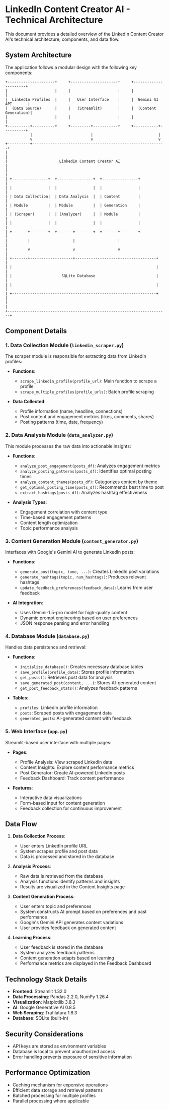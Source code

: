 # LinkedIn Content Creator AI - Technical Architecture

This document provides a detailed overview of the LinkedIn Content Creator AI's technical architecture, components, and data flow.

## System Architecture

The application follows a modular design with the following key components:

```
+---------------------+     +---------------------+     +----------------------+
|                     |     |                     |     |                      |
|  LinkedIn Profiles  |     |   User Interface    |     |  Gemini AI API       |
|  (Data Source)      |     |   (Streamlit)       |     |  (Content Generation)|
|                     |     |                     |     |                      |
+----------+----------+     +---------+-----------+     +-----------+----------+
           |                          |                             |
           v                          v                             v
+----------+-----------------------------------------------------------+
|                                                                       |
|                       LinkedIn Content Creator AI                     |
|                                                                       |
| +----------------+  +----------------+  +----------------+            |
| |                |  |                |  |                |            |
| | Data Collection|  | Data Analysis  |  | Content        |            |
| | Module         |  | Module         |  | Generation     |            |
| | (Scraper)      |  | (Analyzer)     |  | Module         |            |
| |                |  |                |  |                |            |
| +-------+--------+  +-------+--------+  +-------+--------+            |
|         |                   |                   |                     |
|         v                   v                   v                     |
| +-------+-------------------+-------------------+----------------+    |
| |                                                                |    |
| |                      SQLite Database                           |    |
| |                                                                |    |
| +----------------------------------------------------------------+    |
|                                                                       |
+-----------------------------------------------------------------------+
```

## Component Details

### 1. Data Collection Module (`linkedin_scraper.py`)

The scraper module is responsible for extracting data from LinkedIn profiles:

- **Functions**:
  - `scrape_linkedin_profile(profile_url)`: Main function to scrape a profile
  - `scrape_multiple_profiles(profile_urls)`: Batch profile scraping

- **Data Collected**:
  - Profile information (name, headline, connections)
  - Post content and engagement metrics (likes, comments, shares)
  - Posting patterns (time, date, frequency)

### 2. Data Analysis Module (`data_analyzer.py`)

This module processes the raw data into actionable insights:

- **Functions**:
  - `analyze_post_engagement(posts_df)`: Analyzes engagement metrics
  - `analyze_posting_patterns(posts_df)`: Identifies optimal posting times
  - `analyze_content_themes(posts_df)`: Categorizes content by theme
  - `get_optimal_posting_time(posts_df)`: Recommends best time to post
  - `extract_hashtags(posts_df)`: Analyzes hashtag effectiveness

- **Analysis Types**:
  - Engagement correlation with content type
  - Time-based engagement patterns
  - Content length optimization
  - Topic performance analysis

### 3. Content Generation Module (`content_generator.py`)

Interfaces with Google's Gemini AI to generate LinkedIn posts:

- **Functions**:
  - `generate_post(topic, tone, ...)`: Creates LinkedIn post variations
  - `generate_hashtags(topic, num_hashtags)`: Produces relevant hashtags
  - `update_feedback_preferences(feedback_data)`: Learns from user feedback

- **AI Integration**:
  - Uses Gemini-1.5-pro model for high-quality content
  - Dynamic prompt engineering based on user preferences
  - JSON response parsing and error handling

### 4. Database Module (`database.py`)

Handles data persistence and retrieval:

- **Functions**:
  - `initialize_database()`: Creates necessary database tables
  - `save_profile(profile_data)`: Stores profile information
  - `get_posts()`: Retrieves post data for analysis
  - `save_generated_post(content, ...)`: Stores AI-generated content
  - `get_post_feedback_stats()`: Analyzes feedback patterns

- **Tables**:
  - `profiles`: LinkedIn profile information
  - `posts`: Scraped posts with engagement data
  - `generated_posts`: AI-generated content with feedback

### 5. Web Interface (`app.py`)

Streamlit-based user interface with multiple pages:

- **Pages**:
  - Profile Analysis: View scraped LinkedIn data
  - Content Insights: Explore content performance metrics
  - Post Generator: Create AI-powered LinkedIn posts
  - Feedback Dashboard: Track content performance

- **Features**:
  - Interactive data visualizations
  - Form-based input for content generation
  - Feedback collection for continuous improvement

## Data Flow

1. **Data Collection Process**:
   - User enters LinkedIn profile URL
   - System scrapes profile and post data
   - Data is processed and stored in the database

2. **Analysis Process**:
   - Raw data is retrieved from the database
   - Analysis functions identify patterns and insights
   - Results are visualized in the Content Insights page

3. **Content Generation Process**:
   - User enters topic and preferences
   - System constructs AI prompt based on preferences and past performance
   - Google's Gemini API generates content variations
   - User provides feedback on generated content

4. **Learning Process**:
   - User feedback is stored in the database
   - System analyzes feedback patterns
   - Content generation adapts based on learning
   - Performance metrics are displayed in the Feedback Dashboard

## Technology Stack Details

- **Frontend**: Streamlit 1.32.0
- **Data Processing**: Pandas 2.2.0, NumPy 1.26.4
- **Visualization**: Matplotlib 3.8.3
- **AI**: Google Generative AI 0.8.5
- **Web Scraping**: Trafilatura 1.6.3
- **Database**: SQLite (built-in)

## Security Considerations

- API keys are stored as environment variables
- Database is local to prevent unauthorized access
- Error handling prevents exposure of sensitive information

## Performance Optimization

- Caching mechanism for expensive operations
- Efficient data storage and retrieval patterns
- Batched processing for multiple profiles
- Parallel processing where applicable